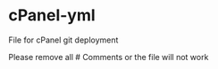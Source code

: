 # cPanel-yml
File for cPanel git deployment

Please remove all # Comments or the file will not work
